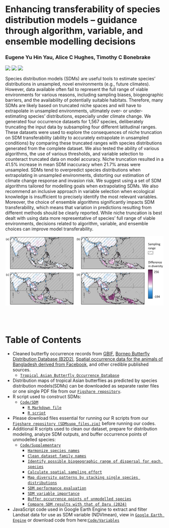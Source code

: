 # Enhancing transferability of species distribution models – guidance through algorithm, variable, and ensemble modelling decisions

### Eugene Yu Hin Yau, Alice C Hughes, Timothy C Bonebrake
[![](https://img.shields.io/badge/Citation-Scientific%20Data-blue)](https://doi.org/link)
[![](https://img.shields.io/badge/Archive-figshare/25037645-blue)](https://doi.org/10.6084/m9.figshare.25037645)
[![](https://img.shields.io/badge/License-CC%20BY%204.0-blue)](https://creativecommons.org/licenses/by/4.0/)


Species distribution models (SDMs) are useful tools to estimate species’ distributions in unsampled, novel environments (e.g., future climates). However, data available often fail to represent the full range of viable environments for various reasons, including sampling biases, biogeographic barriers, and the availability of potentially suitable habitats. Therefore, many SDMs are likely based on truncated niche spaces and will have to extrapolate in unsampled environments, ultimately over- or under-estimating species’ distributions, especially under climate change. 
We generated four occurrence datasets for 1,567 species, deliberately truncating the input data by subsampling four different latitudinal ranges. These datasets were used to explore the consequences of niche truncation on SDM transferability (ability to accurately extrapolate in unsampled conditions) by comparing these truncated ranges with species distributions generated from the complete dataset. We also tested the ability of various algorithms, the use of various thresholds, and variable selection to counteract truncated data on model accuracy.
Niche truncation resulted in a 41.5% increase in mean SDM inaccuracy when 21.7% areas were unsampled. SDMs tend to overpredict species distributions when extrapolating in unsampled environments, distorting our estimation of climate change response and invasion risk. We suggest using a set of SDM algorithms tailored for modelling goals when extrapolating SDMs. We also recommend an inclusive approach in variable selection when ecological knowledge is insufficient to precisely identify the most relevant variables. Moreover, the choice of ensemble algorithms significantly impacts SDM transferability, which means that variation in predictions resulting from different methods should be clearly reported. While niche truncation is best dealt with using data more representative of species’ full range of viable environments, decisions related to algorithm, variable, and ensemble choices can improve model transferability.

 

<img align="left" src="https://github.com/eugeneyau/Enhancing-SDM-transferability/blob/main/readme_images/trunc%20range%20diff.png" width=900>    

<br />
<br />
<br />
<br />
<br />
<br />
<br />
<br />
<br />
<br />
<br />
<br />
<br />
<br />
<br />
<br />





# Table of Contents

- Cleaned butterfly occurrence records from [GBIF](https://doi.org/10.15468/dd.nvw5wr), [Borneo Butterfly Distribution Database (B2D2)](https://www-users.york.ac.uk/~jkh6/), [Spatial occurrence data for the animals of Bangladesh derived from Facebook](https://doi.pangaea.de/10.1594/PANGAEA.948104), and other credible published sources. 
  - [`Tropical Asian Butterfly Occurrence Database`](https://doi.org/10.6084/m9.figshare.25037645)
- Distribution maps of tropical Asian butterflies as predicted by species distribution models(SDMs) can be downloaded as separate raster files or one single PDF file from our [`Figshare repository`](https://doi.org/10.6084/m9.figshare.25037645).
- R script used to construct SDMs:
  - [`Code/SDM`](https://github.com/eugeneyau/Tropical-Asian-Butterfly-Distribution/tree/main/Code/SDM)
     - [`R Markdown file`](https://github.com/eugeneyau/Tropical-Asian-Butterfly-Distribution/blob/main/Code/SDM/RMD_TropicalAsia_Bfy_SDM.Rmd)
     - [`R script`](https://github.com/eugeneyau/Tropical-Asian-Butterfly-Distribution/blob/main/Code/SDM/TropicalAsia_Bfy_SDM.R)
- Please download files essential for running our R scripts from our [`Figshare repository (SDMsupp_files.zip)`](https://doi.org/10.6084/m9.figshare.25037645) before running our codes.
- Additional R scripts used to clean our dataset, prepare for distribution modeling, analyze SDM outputs, and buffer occurrence points of unmodelled species:
  - [`Code/Supplementary`](https://github.com/eugeneyau/Tropical-Asian-Butterfly-Distribution/tree/main/Code/Supplementary)
     - [`Harmonize species names`](https://github.com/eugeneyau/Tropical-Asian-Butterfly-Distribution/blob/main/Code/Supplementary/Bfy_Data_supp_update_sp_name.R)
     - [`Clean dataset family names`](https://github.com/eugeneyau/Tropical-Asian-Butterfly-Distribution/blob/main/Code/Supplementary/Bfy_Data_supp_update_family_name.R)
     - [`Identify possible biogeographic range of dispersal for each species`](https://github.com/eugeneyau/Tropical-Asian-Butterfly-Distribution/blob/main/Code/Supplementary/Bfy_Data_supp_id_landmass_mask.R)
     - [`Calculate spatial sampling effort`](https://github.com/eugeneyau/Tropical-Asian-Butterfly-Distribution/blob/main/Code/Supplementary/Bfy_Data_supp_get_dens_ras.R)
     - [`Map diversity patterns by stacking single species distributions`](https://github.com/eugeneyau/Tropical-Asian-Butterfly-Distribution/blob/main/Code/Supplementary/Bfy_Data_supp_plot_alpha_diversity.R)
     - [`SDM performance evaluation`](https://github.com/eugeneyau/Tropical-Asian-Butterfly-Distribution/blob/main/Code/Supplementary/Bfy_Data_supp_eval_summary%20(PO).R)
     - [`SDM variable importance`](https://github.com/eugeneyau/Tropical-Asian-Butterfly-Distribution/blob/main/Code/Supplementary/Bfy_Data_supp_var_imp_analysis.R)
     - [`Buffer occurrence points of unmodelled species`](https://github.com/eugeneyau/Tropical-Asian-Butterfly-Distribution/blob/main/Code/Supplementary/Bfy_Data_supp_unmodelled%20species_point_richness.R)
     - [`Compare SDM results with that of Daru (2024)`](https://github.com/eugeneyau/Tropical-Asian-Butterfly-Distribution/blob/main/Code/Supplementary/Bfy_Data_supp_validate_daru2024_map.R)
- JavaScript code used in Google Earth Engine to extract and filter Landsat data for use as SDM variable (NDVImean), view in [`Google Earth Engine`](https://code.earthengine.google.com/7e1c649f06f22536419886e34a14d830) or download code from here:[`Code/Variables`](https://github.com/eugeneyau/Tropical-Asian-Butterfly-Distribution/blob/main/Code/Variables/GEE_NDVImean.txt)

